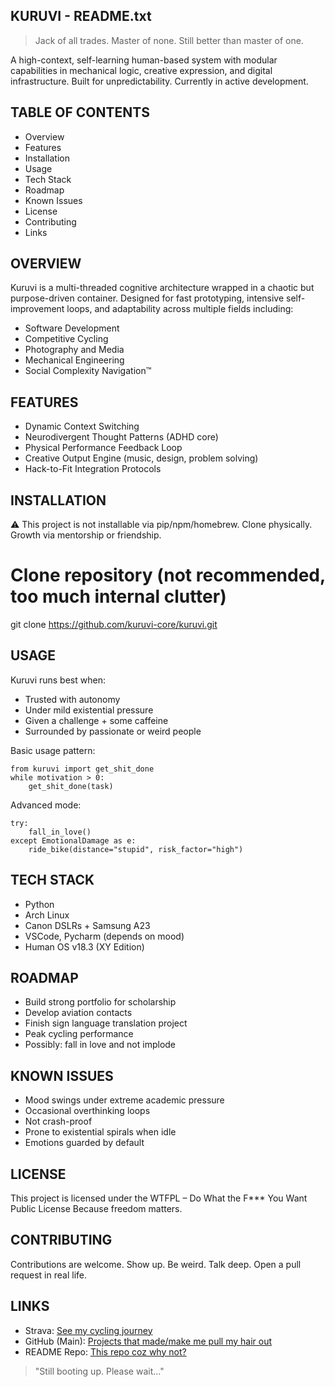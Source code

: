 KURUVI - README.txt
---------------------

> Jack of all trades. Master of none. Still better than master of one.

A high-context, self-learning human-based system with modular capabilities in mechanical logic, creative expression, and digital infrastructure. Built for unpredictability. Currently in active development.


TABLE OF CONTENTS
---------------------
- Overview
- Features
- Installation
- Usage
- Tech Stack
- Roadmap
- Known Issues
- License
- Contributing
- Links


OVERVIEW
---------------------
Kuruvi is a multi-threaded cognitive architecture wrapped in a chaotic but purpose-driven container.
Designed for fast prototyping, intensive self-improvement loops, and adaptability across multiple fields including:

- Software Development
- Competitive Cycling
- Photography and Media
- Mechanical Engineering
- Social Complexity Navigation™


FEATURES
---------------------
- Dynamic Context Switching
- Neurodivergent Thought Patterns (ADHD core)
- Physical Performance Feedback Loop
- Creative Output Engine (music, design, problem solving)
- Hack-to-Fit Integration Protocols


INSTALLATION
---------------------
⚠️ This project is not installable via pip/npm/homebrew.
Clone physically. Growth via mentorship or friendship.

# Clone repository (not recommended, too much internal clutter)
git clone https://github.com/kuruvi-core/kuruvi.git


USAGE
---------------------
Kuruvi runs best when:
- Trusted with autonomy
- Under mild existential pressure
- Given a challenge + some caffeine
- Surrounded by passionate or weird people

Basic usage pattern:

	from kuruvi import get_shit_done
	while motivation > 0:
    	get_shit_done(task)

Advanced mode:

	try:
    	fall_in_love()
	except EmotionalDamage as e:
    	ride_bike(distance="stupid", risk_factor="high")


TECH STACK
---------------------
- Python 
- Arch Linux
- Canon DSLRs + Samsung A23
- VSCode, Pycharm (depends on mood)
- Human OS v18.3 (XY Edition)


ROADMAP
---------------------
- Build strong portfolio for scholarship
- Develop aviation contacts
- Finish sign language translation project
- Peak cycling performance
- Possibly: fall in love and not implode


KNOWN ISSUES
---------------------
- Mood swings under extreme academic pressure
- Occasional overthinking loops
- Not crash-proof
- Prone to existential spirals when idle
- Emotions guarded by default


LICENSE
---------------------
This project is licensed under the WTFPL – Do What the F*** You Want Public License
Because freedom matters.


CONTRIBUTING
---------------------
Contributions are welcome.
Show up. Be weird. Talk deep.
Open a pull request in real life.


LINKS
---------------------
- Strava: [See my cycling journey](https://strava.app.link/VvuvpYPajUb)
- GitHub (Main): [Projects that made/make me pull my hair out](https://github.com/PercyJackson45911)
- README Repo: [This repo coz why not?](https://github.com/PercyJackson45911/aboutme)

> "Still booting up. Please wait..."

